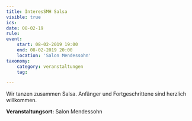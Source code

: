 ```yaml
---
title: InteresSMH Salsa
visible: true
ics: 
date: 08-02-19
rule: 
event:
	start: 08-02-2019 19:00
	end: 08-02-2019 20:00
	location: 'Salon Mendessohn'
taxonomy:
	category: veranstaltungen
	tag: 

---
```

Wir tanzen zusammen Salsa. Anfänger und Fortgeschrittene sind herzlich willkommen.


**Veranstaltungsort:** Salon Mendessohn

